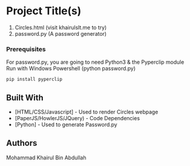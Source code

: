 # Project Title(s)

1) Circles.html (visit khairulslt.me to try)
2) password.py (A password generator)


### Prerequisites

For password.py, you are going to need Python3 & the Pyperclip module
Run with Windows Powershell (python password.py)
```
pip install pyperclip
```

## Built With

* [HTML/CSS/Javascript] - Used to render Circles webpage
* [PaperJS/HowlerJS/JQuery) - Code Dependencies
* [Python] - Used to generate Password.py


## Authors

Mohammad Khairul Bin Abdullah
